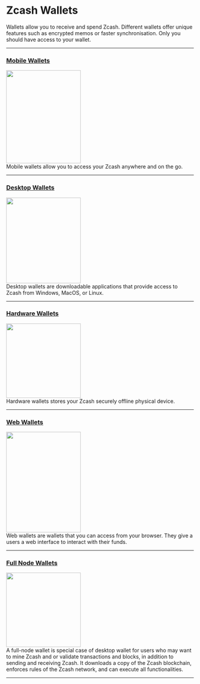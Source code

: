 # Zcash Wallets

Wallets allow you to receive and spend Zcash. Different wallets offer unique features such as encrypted memos or faster synchronisation. Only you should have access to your wallet.

---


### [Mobile Wallets](/site/Using_Zcash/Wallets/Mobile_Wallets)

<a href="/site/Using_Zcash/Wallets/Mobile_Wallets">
    <img src="https://i.ibb.co/xjDWdyn/Mobile-Phones.png" alt="" width="200" height="250"/>
</a>

<aside>
Mobile wallets allow you to access your Zcash anywhere and on the go.
</aside>

---


### [Desktop Wallets](/site/Using_Zcash/Wallets/Desktop_Wallets)

<a href="/site/Using_Zcash/Wallets/Desktop_Wallets">
    <img src="https://i.ibb.co/D1YLnTy/Desktop-Wallets-1.png" alt="" width="200" height="230"/>
</a>

<aside>
Desktop wallets are downloadable applications that provide access to Zcash from Windows, MacOS, or Linux.
</aside>

---

### [Hardware Wallets](/site/Using_Zcash/Wallets/Hardware_Wallets)

<a href="/site/Using_Zcash/Wallets/Hardware_Wallets">
    <img src="https://i.ibb.co/ZKkdBWf/Hardware-Wallets.png" alt="" width="200" height="200"/>
</a>

<aside>
Hardware wallets stores your Zcash securely offline physical device.

</aside>

---

### [Web Wallets](/site/Using_Zcash/Wallets/Web_Wallets)

<a href="/site/Using_Zcash/Wallets/Web_Wallets">
    <img src="https://i.ibb.co/GQkK2VY/Web-Wallets.png" alt="" width="200" height="270"/>
</a>

<aside>
Web wallets are wallets that you can access from your browser. They give a users a web interface to interact with their funds.

</aside>

---

### [Full Node Wallets](/site/Using_Zcash/Wallets/Full_Node_Wallets)

<a href="/site/Using_Zcash/Wallets/Full_Node_Wallets">
    <img src="https://i.ibb.co/QnTnfxh/Full-Node-Wallets.png" alt="" width="200" height="200"/>
</a>

<aside>
A full-node wallet is special case of desktop wallet for users who may want to mine Zcash and or validate transactions and blocks, in addition to sending and receiving Zcash. It downloads a copy of the Zcash blockchain, enforces rules of the Zcash network, and can execute all functionalities.

</aside>

---
